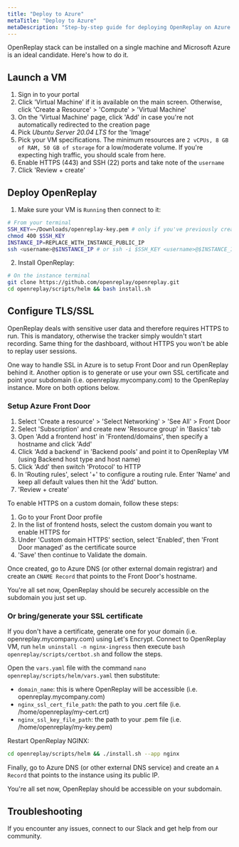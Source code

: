 ```yaml
---
title: "Deploy to Azure"
metaTitle: "Deploy to Azure"
metaDescription: "Step-by-step guide for deploying OpenReplay on Azure."
---
```


OpenReplay stack can be installed on a single machine and Microsoft Azure is an ideal candidate. Here's how to do it.

## Launch a VM

1. Sign in to your portal
2. Click 'Virtual Machine' if it is available on the main screen. Otherwise, click 'Create a Resource' > 'Compute' > 'Virtual Machine'
3. On the 'Virtual Machine' page, click 'Add' in case you're not automatically redirected to the creation page
4. Pick *Ubuntu Server 20.04 LTS* for the 'Image'
4. Pick your VM specifications. The minimum resources are `2 vCPUs, 8 GB of RAM, 50 GB of storage` for a low/moderate volume. If you're expecting high traffic, you should scale from here.
5. Enable HTTPS (443) and SSH (22) ports and take note of the `username`
6. Click 'Review + create'

## Deploy OpenReplay

1. Make sure your VM is `Running` then connect to it:

```bash
# From your terminal
SSH_KEY=~/Downloads/openreplay-key.pem # only if you've previously created an SSH key
chmod 400 $SSH_KEY
INSTANCE_IP=REPLACE_WITH_INSTANCE_PUBLIC_IP
ssh <username>@$INSTANCE_IP # or ssh -i $SSH_KEY <username>@$INSTANCE_IP if you have a key
```

2. Install OpenReplay:

```bash
# On the instance terminal
git clone https://github.com/openreplay/openreplay.git
cd openreplay/scripts/helm && bash install.sh
```

## Configure TLS/SSL

OpenReplay deals with sensitive user data and therefore requires HTTPS to run. This is mandatory, otherwise the tracker simply wouldn't start recording. Same thing for the dashboard, without HTTPS you won't be able to replay user sessions.

One way to handle SSL in Azure is to setup Front Door and run OpenReplay behind it. Another option is to generate or use your own SSL certificate and point your subdomain (i.e. openreplay.mycompany.com) to the OpenReplay instance. More on both options below.

### Setup Azure Front Door

1. Select 'Create a resource' > 'Select Networking' > 'See All' > Front Door
2. Select 'Subscription' and create new 'Resource group' in 'Basics' tab
3. Open 'Add a frontend host' in 'Frontend/domains', then specify a hostname and click 'Add'
4. Click 'Add a backend' in 'Backend pools' and point it to OpenReplay VM (using Backend host type and host name)
5. Click 'Add' then switch 'Protocol' to HTTP
6. In 'Routing rules', select '+' to configure a routing rule. Enter 'Name' and keep all default values then hit the 'Add' button.
7. 'Review + create'

To enable HTTPS on a custom domain, follow these steps:
1. Go to your Front Door profile
2. In the list of frontend hosts, select the custom domain you want to enable HTTPS for
3. Under 'Custom domain HTTPS' section, select 'Enabled', then 'Front Door managed' as the certificate source
4. 'Save' then continue to Validate the domain.

Once created, go to Azure DNS (or other external domain registrar) and create an `CNAME Record` that points to the Front Door's hostname.

You're all set now, OpenReplay should be securely accessible on the subdomain you just set up.

### Or bring/generate your SSL certificate

If you don't have a certificate, generate one for your domain (i.e. openreplay.mycompany.com) using Let's Encrypt. Connect to OpenReplay VM, run `helm uninstall -n nginx-ingress` then execute `bash openreplay/scripts/certbot.sh` and follow the steps.

Open the `vars.yaml` file with the command `nano openreplay/scripts/helm/vars.yaml` then substitute:
- `domain_name`: this is where OpenReplay will be accessible (i.e. openreplay.mycompany.com)
- `nginx_ssl_cert_file_path`: the path to you .cert file (i.e. /home/openreplay/my-cert.crt)
- `nginx_ssl_key_file_path`: the path to your .pem file (i.e. /home/openreplay/my-key.pem)

Restart OpenReplay NGINX:

```bash
cd openreplay/scripts/helm && ./install.sh --app nginx
```

Finally, go to Azure DNS (or other external DNS service) and create an `A Record` that points to the instance using its public IP.

You're all set now, OpenReplay should be accessible on your subdomain.

## Troubleshooting

If you encounter any issues, connect to our Slack and get help from our community.
